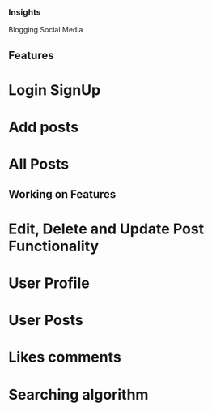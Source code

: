 ### Insights
Blogging Social Media

## Features
# Login SignUp
# Add posts
# All Posts

## Working on Features

# Edit, Delete and Update Post Functionality
# User Profile 
# User Posts
# Likes comments
# Searching algorithm
